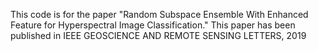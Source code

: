 This code is for the paper "Random Subspace Ensemble With Enhanced Feature for Hyperspectral Image Classification."
This paper has been published in IEEE GEOSCIENCE AND REMOTE SENSING LETTERS, 2019
